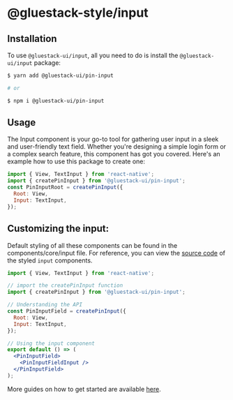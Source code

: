 # @gluestack-style/input

## Installation

To use `@gluestack-ui/input`, all you need to do is install the
`@gluestack-ui/input` package:

```sh
$ yarn add @gluestack-ui/pin-input

# or

$ npm i @gluestack-ui/pin-input
```

## Usage

The Input component is your go-to tool for gathering user input in a sleek and user-friendly text field. Whether you're designing a simple login form or a complex search feature, this component has got you covered. Here's an example how to use this package to create one:

```jsx
import { View, TextInput } from 'react-native';
import { createPinInput } from '@gluestack-ui/pin-input';
const PinInputRoot = createPinInput({
  Root: View,
  Input: TextInput,
});
```

## Customizing the input:

Default styling of all these components can be found in the components/core/input file. For reference, you can view the [source code](https://github.com/gluestack/gluestack-ui/blob/development/example/storybook/src/ui-components/Input/index.tsx) of the styled `input` components.

```jsx
import { View, TextInput } from 'react-native';

// import the createPinInput function
import { createPinInput } from '@gluestack-ui/pin-input';

// Understanding the API
const PinInputField = createPinInput({
  Root: View,
  Input: TextInput,
});

// Using the input component
export default () => (
  <PinInputField>
    <PinInputFieldInput />
  </PinInputField>
);
```

More guides on how to get started are available
[here](https://ui.gluestack.io/docs/components/forms/pin-input).
